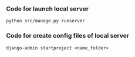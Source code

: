### Code for launch local server
```
python src/manage.py runserver
```
### Code for create config files of local server
```
django-admin startproject <name_folder>
```
